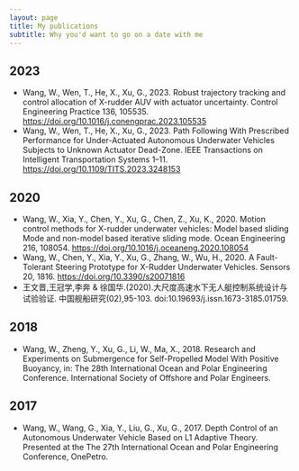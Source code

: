 ```yaml
---
layout: page
title: My publications
subtitle: Why you'd want to go on a date with me
---
```


2023
---
- Wang, W., Wen, T., He, X., Xu, G., 2023. Robust trajectory tracking and control allocation of X-rudder AUV with actuator uncertainty. Control Engineering Practice 136, 105535. https://doi.org/10.1016/j.conengprac.2023.105535
- Wang, W., Wen, T., He, X., Xu, G., 2023. Path Following With Prescribed Performance for Under-Actuated Autonomous Underwater Vehicles Subjects to Unknown Actuator Dead-Zone. IEEE Transactions on Intelligent Transportation Systems 1–11. https://doi.org/10.1109/TITS.2023.3248153


2020
---
- Wang, W., Xia, Y., Chen, Y., Xu, G., Chen, Z., Xu, K., 2020. Motion control methods for X-rudder underwater vehicles: Model based sliding Mode and non-model based iterative sliding mode. Ocean Engineering 216, 108054. https://doi.org/10.1016/j.oceaneng.2020.108054
- Wang, W., Chen, Y., Xia, Y., Xu, G., Zhang, W., Wu, H., 2020. A Fault-Tolerant Steering Prototype for X-Rudder Underwater Vehicles. Sensors 20, 1816. https://doi.org/10.3390/s20071816
- 王文晋,王冠学,李奔 & 徐国华.(2020).大尺度高速水下无人艇控制系统设计与试验验证. 中国舰船研究(02),95-103. doi:10.19693/j.issn.1673-3185.01759.

2018
---
- Wang, W., Zheng, Y., Xu, G., Li, W., Ma, X., 2018. Research and Experiments on Submergence for Self-Propelled Model With Positive Buoyancy, in: The 28th International Ocean and Polar Engineering Conference. International Society of Offshore and Polar Engineers.

2017
---
- Wang, W., Wang, G., Xia, Y., Liu, G., Xu, G., 2017. Depth Control of an Autonomous Underwater Vehicle Based on L1 Adaptive Theory. Presented at the The 27th International Ocean and Polar Engineering Conference, OnePetro.

